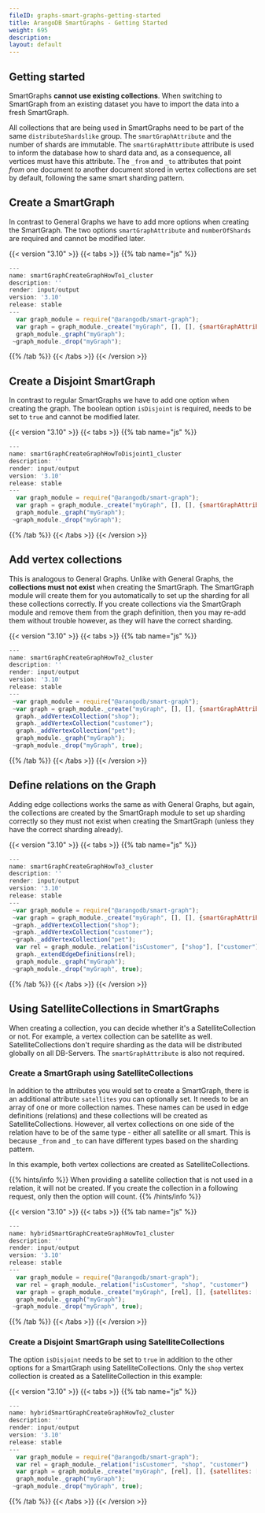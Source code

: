 ```yaml
---
fileID: graphs-smart-graphs-getting-started
title: ArangoDB SmartGraphs - Getting Started
weight: 695
description: 
layout: default
---
```

## Getting started

SmartGraphs **cannot use existing collections**. When switching to SmartGraph from an
existing dataset you have to import the data into a fresh SmartGraph.

All collections that are being used in SmartGraphs need to be part of the same
`distributeShardslike` group. The `smartGraphAttribute` and the number of shards are immutable.
The `smartGraphAttribute` attribute is used to inform the database how to shard data and, as a 
consequence, all vertices must have this attribute. The `_from` and `_to` attributes that 
point _from_ one document _to_ another document stored in vertex collections are set by
default, following the same smart sharding pattern. 

## Create a SmartGraph

In contrast to General Graphs we have to add more options when creating the
SmartGraph. The two options `smartGraphAttribute` and `numberOfShards` are
required and cannot be modified later. 


 {{< version "3.10" >}}
{{< tabs >}}
{{% tab name="js" %}}
```js
---
name: smartGraphCreateGraphHowTo1_cluster
description: ''
render: input/output
version: '3.10'
release: stable
---
  var graph_module = require("@arangodb/smart-graph");
  var graph = graph_module._create("myGraph", [], [], {smartGraphAttribute: "region", numberOfShards: 9});
  graph_module._graph("myGraph");
 ~graph_module._drop("myGraph");
```
{{% /tab %}}
{{< /tabs >}}
{{< /version >}}
 



## Create a Disjoint SmartGraph

In contrast to regular SmartGraphs we have to add one option when creating the
graph. The boolean option `isDisjoint` is required, needs to be set to `true`
and cannot be modified later. 


 {{< version "3.10" >}}
{{< tabs >}}
{{% tab name="js" %}}
```js
---
name: smartGraphCreateGraphHowToDisjoint1_cluster
description: ''
render: input/output
version: '3.10'
release: stable
---
  var graph_module = require("@arangodb/smart-graph");
  var graph = graph_module._create("myGraph", [], [], {smartGraphAttribute: "region", numberOfShards: 9, isDisjoint: true});
  graph_module._graph("myGraph");
 ~graph_module._drop("myGraph");
```
{{% /tab %}}
{{< /tabs >}}
{{< /version >}}
 



## Add vertex collections

This is analogous to General Graphs. Unlike with General Graphs, the
**collections must not exist** when creating the SmartGraph. The SmartGraph
module will create them for you automatically to set up the sharding for all
these collections correctly. If you create collections via the SmartGraph
module and remove them from the graph definition, then you may re-add them
without trouble however, as they will have the correct sharding.


 {{< version "3.10" >}}
{{< tabs >}}
{{% tab name="js" %}}
```js
---
name: smartGraphCreateGraphHowTo2_cluster
description: ''
render: input/output
version: '3.10'
release: stable
---
 ~var graph_module = require("@arangodb/smart-graph");
 ~var graph = graph_module._create("myGraph", [], [], {smartGraphAttribute: "region", numberOfShards: 9});
  graph._addVertexCollection("shop");
  graph._addVertexCollection("customer");
  graph._addVertexCollection("pet");
  graph_module._graph("myGraph");
 ~graph_module._drop("myGraph", true);
```
{{% /tab %}}
{{< /tabs >}}
{{< /version >}}
 



## Define relations on the Graph

Adding edge collections works the same as with General Graphs, but again, the
collections are created by the SmartGraph module to set up sharding correctly
so they must not exist when creating the SmartGraph (unless they have the
correct sharding already).


 {{< version "3.10" >}}
{{< tabs >}}
{{% tab name="js" %}}
```js
---
name: smartGraphCreateGraphHowTo3_cluster
description: ''
render: input/output
version: '3.10'
release: stable
---
 ~var graph_module = require("@arangodb/smart-graph");
 ~var graph = graph_module._create("myGraph", [], [], {smartGraphAttribute: "region", numberOfShards: 9});
 ~graph._addVertexCollection("shop");
 ~graph._addVertexCollection("customer");
 ~graph._addVertexCollection("pet");
  var rel = graph_module._relation("isCustomer", ["shop"], ["customer"]);
  graph._extendEdgeDefinitions(rel);
  graph_module._graph("myGraph");
 ~graph_module._drop("myGraph", true);
```
{{% /tab %}}
{{< /tabs >}}
{{< /version >}}
 



## Using SatelliteCollections in SmartGraphs

When creating a collection, you can decide whether it's a SatelliteCollection
or not. For example, a vertex collection can be satellite as well. 
SatelliteCollections don't require sharding as the data will be distributed
globally on all DB-Servers. The `smartGraphAttribute` is also not required.

### Create a SmartGraph using SatelliteCollections

In addition to the attributes you would set to create a SmartGraph, there is an
additional attribute `satellites` you can optionally set. It needs to be an array of
one or more collection names. These names can be used in edge definitions
(relations) and these collections will be created as SatelliteCollections.
However, all vertex collections on one side of the relation have to be of
the same type - either all satellite or all smart. This is because `_from`
and `_to` can have different types based on the sharding pattern.

In this example, both vertex collections are created as SatelliteCollections.

{{% hints/info %}}
When providing a satellite collection that is not used in a relation,
it will not be created. If you create the collection in a following
request, only then the option will count.
{{% /hints/info %}}


 {{< version "3.10" >}}
{{< tabs >}}
{{% tab name="js" %}}
```js
---
name: hybridSmartGraphCreateGraphHowTo1_cluster
description: ''
render: input/output
version: '3.10'
release: stable
---
  var graph_module = require("@arangodb/smart-graph");
  var rel = graph_module._relation("isCustomer", "shop", "customer")
  var graph = graph_module._create("myGraph", [rel], [], {satellites: ["shop", "customer"], smartGraphAttribute: "region", numberOfShards: 9});
  graph_module._graph("myGraph");
 ~graph_module._drop("myGraph", true);
```
{{% /tab %}}
{{< /tabs >}}
{{< /version >}}
 



### Create a Disjoint SmartGraph using SatelliteCollections

The option `isDisjoint` needs to be set to `true` in addition to the other
options for a SmartGraph using SatelliteCollections. Only the `shop` vertex collection is created
as a SatelliteCollection in this example:


 {{< version "3.10" >}}
{{< tabs >}}
{{% tab name="js" %}}
```js
---
name: hybridSmartGraphCreateGraphHowTo2_cluster
description: ''
render: input/output
version: '3.10'
release: stable
---
  var graph_module = require("@arangodb/smart-graph");
  var rel = graph_module._relation("isCustomer", "shop", "customer")
  var graph = graph_module._create("myGraph", [rel], [], {satellites: ["shop"], smartGraphAttribute: "region", isDisjoint: true, numberOfShards: 9});
  graph_module._graph("myGraph");
 ~graph_module._drop("myGraph", true);
```
{{% /tab %}}
{{< /tabs >}}
{{< /version >}}
 

